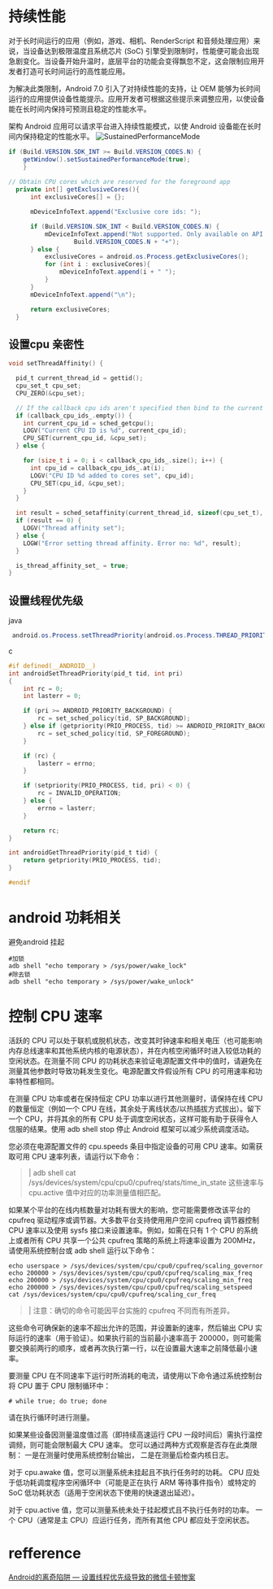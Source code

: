 # 持续性能
对于长时间运行的应用（例如，游戏、相机、RenderScript 和音频处理应用）来说，当设备达到极限温度且系统芯片 (SoC) 引擎受到限制时，性能便可能会出现急剧变化。当设备开始升温时，底层平台的功能会变得飘忽不定，这会限制应用开发者打造可长时间运行的高性能应用。

为解决此类限制，Android 7.0 引入了对持续性能的支持，让 OEM 能够为长时间运行的应用提供设备性能提示。应用开发者可根据这些提示来调整应用，以使设备能在长时间内保持可预测且稳定的性能水平。

架构
Android 应用可以请求平台进入持续性能模式，以使 Android 设备能在长时间内保持稳定的性能水平。
![SustainedPerformanceMode](https://source.android.com/devices/tech/images/power_sustained_perf.png)
```java
if (Build.VERSION.SDK_INT >= Build.VERSION_CODES.N) {
    getWindow().setSustainedPerformanceMode(true);
    }
    
// Obtain CPU cores which are reserved for the foreground app
  private int[] getExclusiveCores(){
      int exclusiveCores[] = {};

      mDeviceInfoText.append("Exclusive core ids: ");

      if (Build.VERSION.SDK_INT < Build.VERSION_CODES.N) {
          mDeviceInfoText.append("Not supported. Only available on API " +
                  Build.VERSION_CODES.N + "+");
      } else {
          exclusiveCores = android.os.Process.getExclusiveCores();
          for (int i : exclusiveCores){
              mDeviceInfoText.append(i + " ");
          }
      }
      mDeviceInfoText.append("\n");

      return exclusiveCores;
  }
```
## 设置cpu 亲密性
```c
void setThreadAffinity() {

  pid_t current_thread_id = gettid();
  cpu_set_t cpu_set;
  CPU_ZERO(&cpu_set);

  // If the callback cpu ids aren't specified then bind to the current cpu
  if (callback_cpu_ids_.empty()) {
    int current_cpu_id = sched_getcpu();
    LOGV("Current CPU ID is %d", current_cpu_id);
    CPU_SET(current_cpu_id, &cpu_set);
  } else {

    for (size_t i = 0; i < callback_cpu_ids_.size(); i++) {
      int cpu_id = callback_cpu_ids_.at(i);
      LOGV("CPU ID %d added to cores set", cpu_id);
      CPU_SET(cpu_id, &cpu_set);
    }
  }

  int result = sched_setaffinity(current_thread_id, sizeof(cpu_set_t), &cpu_set);
  if (result == 0) {
    LOGV("Thread affinity set");
  } else {
    LOGW("Error setting thread affinity. Error no: %d", result);
  }

  is_thread_affinity_set_ = true;
}
```

## 设置线程优先级
java
```java
 android.os.Process.setThreadPriority(android.os.Process.THREAD_PRIORITY_AUDIO);
```
c
```c
#if defined(__ANDROID__)
int androidSetThreadPriority(pid_t tid, int pri)
{
    int rc = 0;
    int lasterr = 0;

    if (pri >= ANDROID_PRIORITY_BACKGROUND) {
        rc = set_sched_policy(tid, SP_BACKGROUND);
    } else if (getpriority(PRIO_PROCESS, tid) >= ANDROID_PRIORITY_BACKGROUND) {
        rc = set_sched_policy(tid, SP_FOREGROUND);
    }

    if (rc) {
        lasterr = errno;
    }

    if (setpriority(PRIO_PROCESS, tid, pri) < 0) {
        rc = INVALID_OPERATION;
    } else {
        errno = lasterr;
    }

    return rc;
}

int androidGetThreadPriority(pid_t tid) {
    return getpriority(PRIO_PROCESS, tid);
}

#endif

```
# android 功耗相关
避免android 挂起
```
#加锁
adb shell "echo temporary > /sys/power/wake_lock"
#除去锁
adb shell "echo temporary > /sys/power/wake_unlock"

```

# 控制 CPU 速率

活跃的 CPU 可以处于联机或脱机状态，改变其时钟速率和相关电压（也可能影响内存总线速率和其他系统内核的电源状态），并在内核空闲循环时进入较低功耗的空闲状态。在测量不同 CPU 的功耗状态来验证电源配置文件中的值时，请避免在测量其他参数时导致功耗发生变化。电源配置文件假设所有 CPU 的可用速率和功率特性都相同。

在测量 CPU 功率或者在保持恒定 CPU 功率以进行其他测量时，请保持在线 CPU 的数量恒定（例如一个 CPU 在线，其余处于离线状态/以热插拔方式拔出）。留下一个 CPU，并将其余的所有 CPU 处于调度空闲状态，这样可能有助于获得令人信服的结果。使用 adb shell stop 停止 Android 框架可以减少系统调度活动。

您必须在电源配置文件的 cpu.speeds 条目中指定设备的可用 CPU 速率。如需获取可用 CPU 速率列表，请运行以下命令：


>| adb shell cat /sys/devices/system/cpu/cpu0/cpufreq/stats/time_in_state
这些速率与 cpu.active 值中对应的功率测量值相匹配。

如果某个平台的在线内核数量对功耗有很大的影响，您可能需要修改该平台的 cpufreq 驱动程序或调节器。大多数平台支持使用用户空间 cpufreq 调节器控制 CPU 速率以及使用 sysfs 接口来设置速率。例如，如需在只有 1 个 CPU 的系统上或者所有 CPU 共享一个公共 cpufreq 策略的系统上将速率设置为 200MHz，请使用系统控制台或 adb shell 运行以下命令：

```
echo userspace > /sys/devices/system/cpu/cpu0/cpufreq/scaling_governor
echo 200000 > /sys/devices/system/cpu/cpu0/cpufreq/scaling_max_freq
echo 200000 > /sys/devices/system/cpu/cpu0/cpufreq/scaling_min_freq
echo 200000 > /sys/devices/system/cpu/cpu0/cpufreq/scaling_setspeed
cat /sys/devices/system/cpu/cpu0/cpufreq/scaling_cur_freq
```

>| 注意：确切的命令可能因平台实施的 cpufreq 不同而有所差异。

这些命令可确保新的速率不超出允许的范围，并设置新的速率，然后输出 CPU 实际运行的速率（用于验证）。如果执行前的当前最小速率高于 200000，则可能需要交换前两行的顺序，或者再次执行第一行，以在设置最大速率之前降低最小速率。

要测量 CPU 在不同速率下运行时所消耗的电流，请使用以下命令通过系统控制台将 CPU 置于 CPU 限制循环中：

```
# while true; do true; done
```
请在执行循环时进行测量。

如果某些设备因测量温度值过高（即持续高速运行 CPU 一段时间后）需执行温控调频，则可能会限制最大 CPU 速率。
您可以通过两种方式观察是否存在此类限制：
一是在测量时使用系统控制台输出，
二是在测量后检查内核日志。

对于 cpu.awake 值，您可以测量系统未挂起且不执行任务时的功耗。
CPU 应处于低功耗调度程序空闲循环中（可能是正在执行 ARM 等待事件指令）或特定的 SoC 低功耗状态（适用于空闲状态下使用的快速退出延迟）。

对于 cpu.active 值，您可以测量系统未处于挂起模式且不执行任务时的功率。
一个 CPU（通常是主 CPU）应运行任务，而所有其他 CPU 都应处于空闲状态。



# refference
[Android的离奇陷阱 — 设置线程优先级导致的微信卡顿惨案](https://posts.careerengine.us/p/60d7f9a9bc83141c093e4dfd?from=mostSharedPostSidePanel)
